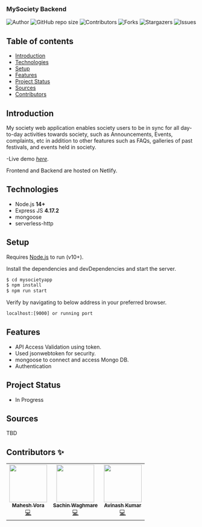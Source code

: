 ### MySociety Backend

![Author](https://img.shields.io/badge/Author-N7ALPHA-orange?style=for-the-badge&logo=appveyor)
![GitHub repo size](https://img.shields.io/badge/REPO%20SIZE-7.42MB-orange?style=for-the-badge&logo=appveyor)
![Contributors](https://img.shields.io/badge/Contributors-3-orange?style=for-the-badge&logo=appveyor)
![Forks](https://img.shields.io/badge/FORKS-0-orange?style=for-the-badge&logo=appveyor)
![Stargazers](https://img.shields.io/badge/STARS-0-orange?style=for-the-badge&logo=appveyor)
![Issues](https://img.shields.io/badge/ISSUES-0%20OPEN-orange?style=for-the-badge&logo=appveyor)

## Table of contents

- [Introduction](#intro)
- [Technologies](#technologies)
- [Setup](#setup)
- [Features](#features)
- [Project Status](#project-status)
- [Sources](#sources)
- [Contributors](#contributors)

## Introduction

My society web application enables society users to be in sync for all day-to-day activities towards society, such as Announcements, Events, complaints, etc in addition to other features such as FAQs, galleries of past festivals, and events held in society.

-Live demo [_here_](https://mysocietyclient.netlify.app).

Frontend and Backend are hosted on Netlify.

## Technologies

- Node.js **14+**
- Express JS **4.17.2**
- mongoose
- serverless-http

## Setup

Requires [Node.js](https://nodejs.org/) to run (v10+).

Install the dependencies and devDependencies and start the server.

```sh
$ cd mysocietyapp
$ npm install
$ npm run start
```

Verify by navigating to below address in your preferred browser.

```sh
localhost:[9000] or running port
```

## Features

- API Access Validation using token.
- Used jsonwebtoken for security.
- mongoose to connect and access Mongo DB.
- Authentication

## Project Status

- In Progress

## Sources

TBD

## Contributors ✨

<table>
  <tr>
    <td align="center"><a href="https://www.linkedin.com/in/maheshvora" target="_blank"><img src="" width="100px;" alt=""/><br /><sub><b>Mahesh Vora</b></sub></a><br /><a href="" title="Code">💻</a></td>
    <td align="center"><a href="https://www.linkedin.com/in/sachin-waghmare" target="_blank"><img src="" width="100px;" alt=""/><br /><sub><b>Sachin Waghmare</b></sub></a><br /><a href="" title="Code">💻</a></td>
    <td align="center"><a href="https://www.linkedin.com/in/avinashjsdev" target="_blank"><img src="" width="100px;" alt=""/><br /><sub><b>Avinash Kumar</b></sub></a><br /><a href="" title="Code">💻</a></td>
  </tr>
</table>
